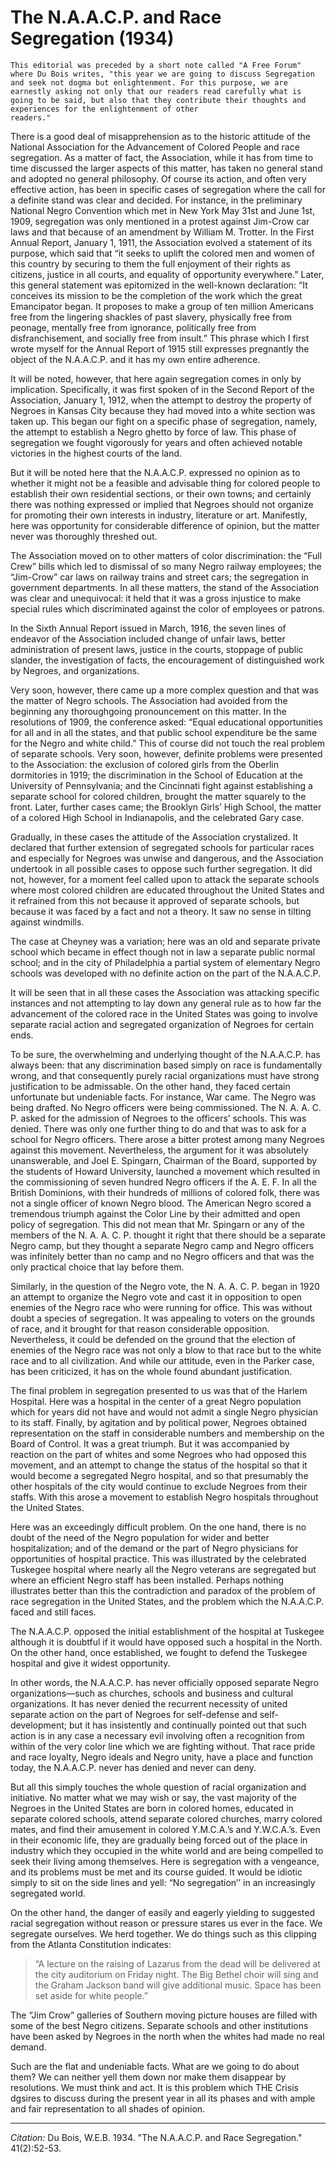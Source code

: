 # The N.A.A.C.P. and Race Segregation (1934)


```{margin}
This editorial was preceded by a short note called "A Free Forum" where Du Bois writes, "this year we are going to discuss Segregation and seek not dogma but enlightenment. For this purpose, we are earnestly asking not only that our readers read carefully what is going to be said, but also that they contribute their thoughts and experiences for the enlightenment of other
readers."
```
There is a good deal of misapprehension as to the historic attitude of the National Association for the Advancement of Colored People and race segregation. As a matter of fact, the Association, while it has from time to time discussed the larger aspects of this matter, has taken no general stand and adopted no general philosophy. Of course its action, and often very effective action, has been in specific cases of segregation where the call for a definite stand was clear and decided. For instance, in the preliminary National Negro Convention which met in New York May 31st and June 1st, 1909, segregation was only mentioned in a protest against Jim-Crow car laws and that because of an amendment by William M. Trotter. In the First Annual Report, January 1, 1911, the Association evolved a statement of its purpose, which said that “it seeks to uplift the colored men and women of this country by securing to them the full enjoyment of their rights as citizens, justice in all courts, and equality of opportunity everywhere.” Later, this general statement was epitomized in the well-known declaration: “It conceives its mission to be the completion of the work which the great Emancipator began. It proposes to make a group of ten million Americans free from the lingering shackles of past slavery, physically free from peonage, mentally free from ignorance, politically free from disfranchisement, and socially free from insult.” This phrase which I first wrote myself for the Annual Report of 1915 still expresses pregnantly the object of the N.A.A.C.P. and it has my own entire adherence.

It will be noted, however, that here again segregation comes in only by implication. Specifically, it was first spoken of in the Second Report of the Association, January 1, 1912, when the attempt to destroy the property of Negroes in Kansas City because they had moved into a white section was taken up. This began our fight on a specific phase of segregation, namely, the attempt to establish a Negro ghetto by force of law. This phase of segregation we fought vigorously for years and often achieved notable victories in the highest courts of the land.

But it will be noted here that the N.A.A.C.P. expressed no opinion as to whether it might not be a feasible and advisable thing for colored people to establish their own residential sections, or their own towns; and certainly there was nothing expressed or implied that Negroes should not organize for promoting their own interests in industry, literature or art. Manifestly, here was opportunity for considerable difference of opinion, but the matter never was thoroughly threshed out.

The Association moved on to other matters of color discrimination: the “Full Crew” bills which led to dismissal of so many Negro railway employees; the “Jim-Crow” car laws on railway trains and street cars; the segregation in government departments. In all these matters, the stand of the Association was clear and unequivocal: it held that it was a gross injustice to make special rules which discriminated against the color of employees or patrons.

In the Sixth Annual Report issued in March, 1916, the seven lines of endeavor of the Association included change of unfair laws, better administration of present laws, justice in the courts, stoppage of public slander, the investigation of facts, the encouragement of distinguished work by Negroes, and organizations.

Very soon, however, there came up a more complex question and that was the matter of Negro schools. The Association had avoided from the beginning any thoroughgoing pronouncement on this matter. In the resolutions of 1909, the conference asked: “Equal educational opportunities for all and in all the states, and that public school expenditure be the same for the Negro and white child.” This of course did not touch the real problem of separate schools. Very soon, however, definite problems were presented to the Association: the exclusion of colored girls from the Oberlin dormitories in 1919; the discrimination in the School of Education at the University of Pennsylvania; and the Cincinnati fight against establishing a separate school for colored children, brought the matter squarely to the front. Later, further cases came; the Brooklyn Girls’ High School, the matter of a colored High School in Indianapolis, and the celebrated Gary case.

Gradually, in these cases the attitude of the Association crystalized. It declared that further extension of segregated schools for particular races and especially for Negroes was unwise and dangerous, and the Association undertook in all possible cases to oppose such further segregation. It did not, however, for a moment feel called upon to attack the separate schools where most colored children are educated throughout the United States and it refrained from this not because it approved of separate schools, but because it was faced by a fact and not a theory. It saw no sense in tilting against windmills.

The case at Cheyney was a variation; here was an old and separate private school which became in effect though not in law a separate public normal school; and in the city of Philadelphia a partial system of elementary Negro schools was developed with no definite action on the part of the N.A.A.C.P.

It will be seen that in all these cases the Association was attacking specific instances and not attempting to lay down any general rule as to how far the advancement of the colored race in the United States was going to involve separate racial action and segregated organization of Negroes for certain ends.

To be sure, the overwhelming and underlying thought of the N.A.A.C.P. has always been: that any discrimination based simply on race is fundamentally wrong, and that consequently purely racial organizations must have strong justification to be admissable. On the other hand, they faced certain unfortunate but undeniable facts. For instance, War came. The Negro was being drafted. No Negro officers were being commissioned. The N. A. A. C. P. asked for the admission of Negroes to the officers’ schools. This was denied. There was only one further thing to do and that was to ask for a school for Negro officers. There arose a bitter protest among many Negroes against this movement. Nevertheless, the argument for it was absolutely unanswerable, and Joel E. Spingarn, Chairman of the Board, supported by the students of Howard University, launched a movement which resulted in the commissioning of seven hundred Negro officers if the A. E. F. In all the British Dominions, with their hundreds of millions of colored folk, there was not a single officer of known Negro blood. The American Negro scored a tremendous triumph against the Color Line by their admitted and open policy of segregation. This did not mean that Mr. Spingarn or any of the members of the N. A. A. C. P. thought it right that there should be a separate Negro camp, but they thought a separate Negro camp and Negro officers was infinitely better than no camp and no Negro officers and that was the only practical choice that lay before them.

Similarly, in the question of the Negro vote, the N. A. A. C. P. began in 1920 an attempt to organize the Negro vote and cast it in opposition to open enemies of the Negro race who were running for office. This was without doubt a species of segregation. It was appealing to voters on the grounds of race, and it brought for that reason considerable opposition. Nevertheless, it could be defended on the ground that the election of enemies of the Negro race was not only a blow to that race but to the white race and to all civilization. And while our attitude, even in the Parker case, has been criticized, it has on the whole found abundant justification.

The final problem in segregation presented to us was that of the Harlem Hospital. Here was a hospital in the center of a great Negro population which for years did not have and would not admit a single Negro physician to its staff. Finally, by agitation and by political power, Negroes obtained representation on the staff in considerable numbers and membership on the Board of Control. It was a great triumph. But it was accompanied by reaction on the part of whites and some Negroes who had opposed this movement, and an attempt to change the status of the hospital so that it would become a segregated Negro hospital, and so that presumably the other hospitals of the city would continue to exclude Negroes from their staffs. With this arose a movement to establish Negro hospitals throughout the United States.

Here was an exceedingly difficult problem. On the one hand, there is no doubt of the need of the Negro population for wider and better hospitalization; and of the demand or the part of Negro physicians for opportunities of hospital practice. This was illustrated by the celebrated Tuskegee hospital where nearly all the Negro veterans are segregated but where an efficient Negro staff has been installed. Perhaps nothing illustrates better than this the contradiction and paradox of the problem of race segregation in the United States, and the problem which the N.A.A.C.P. faced and still faces.

The N.A.A.C.P. opposed the initial establishment of the hospital at Tuskegee although it is doubtful if it would have opposed such a hospital in the North. On the other hand, once established, we fought to defend the Tuskegee hospital and give it widest opportunity.

In other words, the N.A.A.C.P. has never officially opposed separate Negro organizations—such as churches, schools and business and cultural organizations. It has never denied the recurrent necessity of united separate action on the part of Negroes for self-defense and self-development; but it has insistently and continually pointed out that such action is in any case a necessary evil involving often a recognition from within of the very color line which we are fighting without. That race pride and race loyalty, Negro ideals and Negro unity, have a place and function today, the N.A.A.C.P. never has denied and never can deny.

But all this simply touches the whole question of racial organization and initiative. No matter what we may wish or say, the vast majority of the Negroes in the United States are born in colored homes, educated in separate colored schools, attend separate colored churches, marry colored mates, and find their amusement in colored Y.M.C.A.’s and Y.W.C.A.’s. Even in their economic life, they are gradually being forced out of the place in industry which they occupied in the white world and are being compelled to seek their living among themselves. Here is segregation with a vengeance, and its problems must be met and its course guided. It would be idiotic simply to sit on the side lines and yell: “No segregation’’ in an increasingly segregated world.

On the other hand, the danger of easily and eagerly yielding to suggested racial segregation without reason or pressure stares us ever in the face. We segregate ourselves. We herd together. We do things such as this clipping from the Atlanta Constitution indicates:

> “A lecture on the raising of Lazarus from the dead will be delivered at the city auditorium on Friday night. The Big Bethel choir will sing and the Graham Jackson band will give additional music. Space has been set aside for white people.”

The “Jim Crow” galleries of Southern moving picture houses are filled with some of the best Negro citizens. Separate schools and other institutions have been asked by Negroes in the north when the whites had made no real demand.

Such are the flat and undeniable facts. What are we going to do about them? We can neither yell them down nor make them disappear by resolutions. We must think and act. It is this problem which THE Crisis dgsires to discuss during the present year in all its phases and with ample and fair representation to all shades of opinion.
_________________
*Citation:* Du Bois, W.E.B. 1934. "The N.A.A.C.P. and Race Segregation." 41(2):52-53.